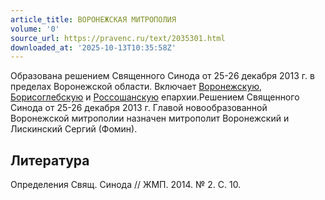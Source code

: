 ```yaml
---
article_title: ВОРОНЕЖСКАЯ МИТРОПОЛИЯ
volume: '0'
source_url: https://pravenc.ru/text/2035301.html
downloaded_at: '2025-10-13T10:35:58Z'
---
```


Образована решением Священного Синода от 25-26 декабря 2013 г. в пределах Воронежской области. Включает [Воронежскую](https://pravenc.ru/text/Воронежскую.html), [Борисоглебскую](https://pravenc.ru/text/Борисоглебскую.html) и [Россошанскую](https://pravenc.ru/text/Россошанскую.html) епархии.Решением Священного Синода от 25-26 декабря 2013 г. Главой новообразованной Воронежской митрополии назначен митрополит Воронежский и Лискинский Сергий (Фомин).

## Литература

Определения Свящ. Синода // ЖМП. 2014. № 2. С. 10.
